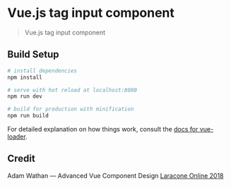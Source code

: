 # Vue.js tag input component

> Vue.js tag input component

## Build Setup

``` bash
# install dependencies
npm install

# serve with hot reload at localhost:8080
npm run dev

# build for production with minification
npm run build
```

For detailed explanation on how things work, consult the [docs for vue-loader](http://vuejs.github.io/vue-loader).

## Credit

Adam Wathan — Advanced Vue Component Design [Laracone Online 2018](https://laracon.net/#the-schedule)
